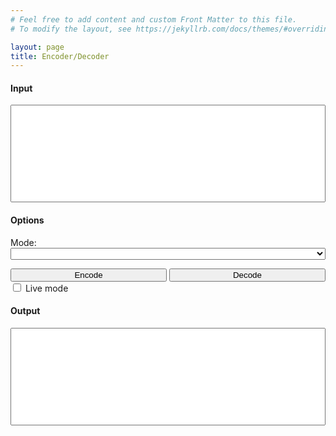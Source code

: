 ```yaml
---
# Feel free to add content and custom Front Matter to this file.
# To modify the layout, see https://jekyllrb.com/docs/themes/#overriding-theme-defaults

layout: page
title: Encoder/Decoder
---
```

#### Input
<textarea id="inputText" rows="10" class="panel" spellcheck="false" style="resize:none; width:100%;"></textarea>

#### Options
Mode:
<select name="mode" id="mode" style="width: 100%">
</select>

<button id="encode" style="width: calc(50% - 2px);">Encode</button>
<button id="decode" style="width: calc(50% - 2px);">Decode</button>
<input type="checkbox" id="livemode" name="livemode">
<label for="livemode"> Live mode</label><br>

#### Output
<textarea id="outputText" rows="10" class="panel" spellcheck="false" style="resize:none; width:100%;"></textarea>

<!-- Encode/Decode -->
<script src="./js/main.js"></script>